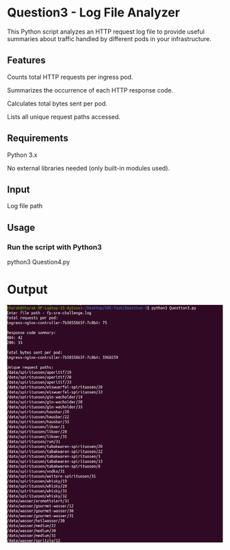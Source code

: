 # Question3 - Log File Analyzer
This Python script analyzes an HTTP request log file to provide useful summaries about traffic handled by different pods in your infrastructure.

## Features
Counts total HTTP requests per ingress pod.

Summarizes the occurrence of each HTTP response code.

Calculates total bytes sent per pod.

Lists all unique request paths accessed.

## Requirements
Python 3.x

No external libraries needed (only built-in modules used).

## Input
Log file path

## Usage

### Run the script with Python3 
python3 Question4.py




# Output
![Alt text](./Question3_Output.png)
